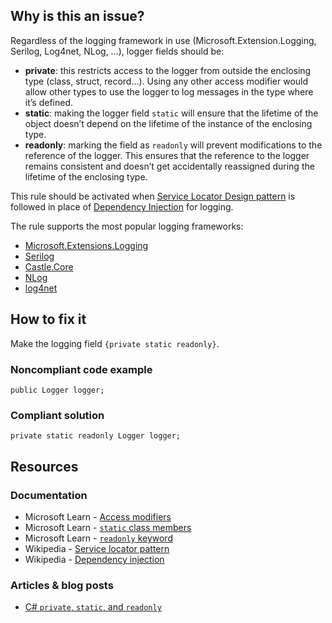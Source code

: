 ## Why is this an issue?

Regardless of the logging framework in use (Microsoft.Extension.Logging, Serilog, Log4net, NLog, …​​), logger fields should be:

- **private**: this restricts access to the logger from outside the enclosing type (class, struct, record…​). Using any other access
  modifier would allow other types to use the logger to log messages in the type where it’s defined.
- **static**: making the logger field `static` will ensure that the lifetime of the object doesn’t depend on the lifetime
  of the instance of the enclosing type.
- **readonly**: marking the field as `readonly` will prevent modifications to the reference of the logger. This ensures
  that the reference to the logger remains consistent and doesn’t get accidentally reassigned during the lifetime of the enclosing type.

This rule should be activated when [Service Locator Design pattern](https://en.wikipedia.org/wiki/Service_locator_pattern) is followed
in place of [Dependency Injection](https://en.wikipedia.org/wiki/Dependency_injection) for logging.

The rule supports the most popular logging frameworks:

- [Microsoft.Extensions.Logging](https://www.nuget.org/packages/Microsoft.Extensions.Logging)
- [Serilog](https://www.nuget.org/packages/Serilog)
- [Castle.Core](https://www.nuget.org/packages/Castle.Core)
- [NLog](https://www.nuget.org/packages/NLog)
- [log4net](https://www.nuget.org/packages/log4net)

## How to fix it

Make the logging field `{private static readonly}`.

### Noncompliant code example

    public Logger logger;

### Compliant solution

    private static readonly Logger logger;

## Resources

### Documentation

- Microsoft Learn - [Access
  modifiers](https://learn.microsoft.com/en-us/dotnet/csharp/programming-guide/classes-and-structs/access-modifiers)
- Microsoft Learn - [`static` class members](https://learn.microsoft.com/en-us/dotnet/csharp/programming-guide/classes-and-structs/static-classes-and-static-class-members)
- Microsoft Learn - [`readonly`
  keyword](https://learn.microsoft.com/en-us/dotnet/csharp/language-reference/keywords/readonly)
- Wikipedia - [Service locator pattern](https://en.wikipedia.org/wiki/Service_locator_pattern)
- Wikipedia - [Dependency injection](https://en.wikipedia.org/wiki/Dependency_injection)

### Articles & blog posts

- [C# `private`, `static`, and
  `readonly`](https://stackoverflow.com/questions/968132/c-sharp-private-static-and-readonly)